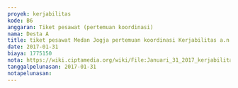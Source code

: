 ```yaml
---
proyek: kerjabilitas
kode: B6
anggaran: Tiket pesawat (pertemuan koordinasi)
nama: Desta A
title: tiket pesawat Medan Jogja pertemuan koordinasi Kerjabilitas a.n Akbar Pribadi
date: 2017-01-31
biaya: 1775150
nota: https://wiki.ciptamedia.org/wiki/File:Januari_31_2017_kerjabilitas_B6_tiket_medan_jogja_akbar.pdf
tanggalpelunasan: 2017-01-31
notapelunasan:
---
```

